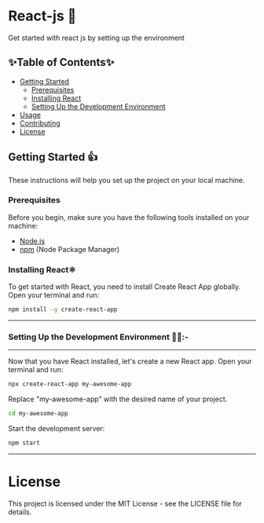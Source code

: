 # React-js 🚀
Get started with react js by setting up the environment

## ✨Table of Contents✨

- [Getting Started](#getting-started)
  - [Prerequisites](#prerequisites)
  - [Installing React](#installing-react)
  - [Setting Up the Development Environment](#setting-up-the-development-environment)
- [Usage](#usage)
- [Contributing](#contributing)
- [License](#license)

## Getting Started 👍

These instructions will help you set up the project on your local machine.

### Prerequisites

Before you begin, make sure you have the following tools installed on your machine:

- [Node.js](https://nodejs.org/)
- [npm](https://www.npmjs.com/) (Node Package Manager)

### Installing React⚛️

To get started with React, you need to install Create React App globally. Open your terminal and run:

```bash
npm install -g create-react-app
```
----------------------------------------

### Setting Up the Development Environment 🧑‍💻:-
-----------------------------------------

Now that you have React installed, let's create a new React app. Open your terminal and run:

```bash
npx create-react-app my-awesome-app
```

Replace "my-awesome-app" with the desired name of your project.

```bash
cd my-awesome-app
```
Start the development server:

```bash
npm start
```
-------------------------

# License
This project is licensed under the MIT License - see the LICENSE file for details.







